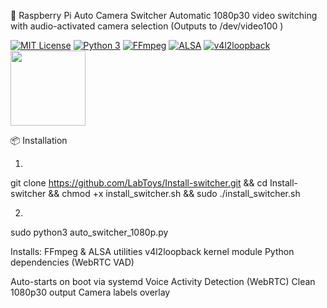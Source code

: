 🎥 Raspberry Pi Auto Camera Switcher
Automatic 1080p30 video switching with audio-activated camera selection
(Outputs to /dev/video100 )

[![MIT License](https://img.shields.io/badge/license-MIT-yellow.svg)](LICENSE)
[![Python 3](https://img.shields.io/badge/python-3.7+-blue.svg)](https://www.python.org/downloads/)
[![FFmpeg](https://img.shields.io/badge/FFmpeg-5.1+-green.svg?logo=ffmpeg)](https://ffmpeg.org/)
[![ALSA](https://img.shields.io/badge/ALSA-1.2-red.svg?logo=alsa)](https://alsa-project.org/)
[![v4l2loopback](https://img.shields.io/badge/v4l2loopback-0.12-blue.svg)](https://github.com/umlaeute/v4l2loopback)
<img src="https://www.raspberrypi.com/app/uploads/2022/02/COLOUR-Raspberry-Pi-Symbol-Registered.png" width="120">
  
📦 Installation

1.

git clone https://github.com/LabToys/Install-switcher.git && cd Install-switcher && chmod +x install_switcher.sh && sudo ./install_switcher.sh

2.
sudo python3 auto_switcher_1080p.py 


Installs:
FFmpeg & ALSA utilities
v4l2loopback kernel module
Python dependencies (WebRTC VAD)

Auto-starts on boot via systemd
Voice Activity Detection (WebRTC)
Clean 1080p30 output
Camera labels overlay
